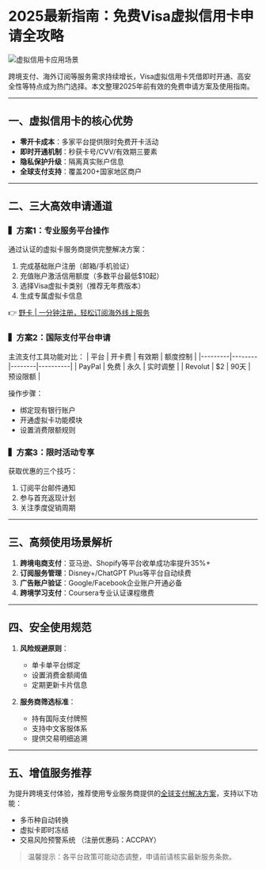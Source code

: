 # 2025最新指南：免费Visa虚拟信用卡申请全攻略

![虚拟信用卡应用场景](https://bbtdd.com/wp-content/uploads/img/227443310134.webp)

跨境支付、海外订阅等服务需求持续增长，Visa虚拟信用卡凭借即时开通、高安全性等特点成为热门选择。本文整理2025年前有效的免费申请方案及使用指南。

---

## 一、虚拟信用卡的核心优势
- **零开卡成本**：多家平台提供限时免费开卡活动
- **即时开通机制**：秒获卡号/CVV/有效期三要素
- **隐私保护升级**：隔离真实账户信息
- **全球支付支持**：覆盖200+国家地区商户

---

## 二、三大高效申请通道

### ▍方案1：专业服务平台操作
通过认证的虚拟卡服务商提供完整解决方案：
1. 完成基础账户注册（邮箱/手机验证）
2. 充值账户激活信用额度（多数平台最低$10起）
3. 选择Visa虚拟卡类别（推荐无年费版本）
4. 生成专属虚拟卡信息

👉 [野卡 | 一分钟注册，轻松订阅海外线上服务](https://bbtdd.com/yeka)

### ▍方案2：国际支付平台申请
主流支付工具功能对比：
| 平台    | 开卡费 | 有效期 | 额度控制 |
|---------|--------|--------|----------|
| PayPal  | 免费   | 永久   | 实时调整 |
| Revolut | $2     | 90天   | 预设限额 |

操作步骤：
- 绑定现有银行账户
- 开通虚拟卡功能模块
- 设置消费限额规则

### ▍方案3：限时活动专享
获取优惠的三个技巧：
1. 订阅平台邮件通知
2. 参与首充返现计划
3. 关注季度促销周期

---

## 三、高频使用场景解析
1. **跨境电商支付**：亚马逊、Shopify等平台收单成功率提升35%+
2. **订阅服务管理**：Disney+/ChatGPT Plus等平台自动续费
3. **广告账户验证**：Google/Facebook企业账户开通必备
4. **跨境学习支付**：Coursera专业认证课程缴费

---

## 四、安全使用规范
1. **风险规避原则**：
   - 单卡单平台绑定
   - 设置消费金额阈值
   - 定期更新卡片信息

2. **服务商筛选标准**：
   - 持有国际支付牌照
   - 支持中文客服体系
   - 提供交易明细追溯

---

## 五、增值服务推荐
为提升跨境支付体验，推荐使用专业服务商提供的[全球支付解决方案](https://bbtdd.com/yeka)，支持以下功能：
- 多币种自动转换
- 虚拟卡即时冻结
- 交易风险预警系统
（注册优惠码：ACCPAY）

> 温馨提示：各平台政策可能动态调整，申请前请核实最新服务条款。